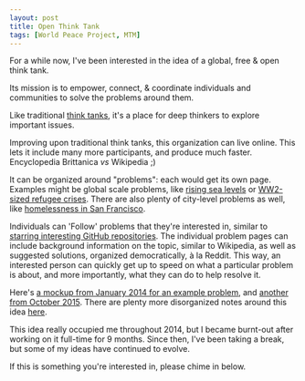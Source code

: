 ```yaml
---
layout: post
title: Open Think Tank
tags: [World Peace Project, MTM]
---
```


For a while now, I've been interested in the idea of a global, free & open think tank.

Its mission is to empower, connect, & coordinate individuals and communities to solve the problems around them.

Like traditional [think tanks](https://en.wikipedia.org/wiki/Think_tank), it's a place for deep thinkers to explore important issues.

Improving upon traditional think tanks, this organization can live online. This lets it include many more participants, and produce much faster. Encyclopedia Brittanica *vs* Wikipedia ;)

It can be organized around "problems": each would get its own page. Examples might be global scale problems, like [rising sea levels](http://www.cnn.com/2016/02/23/world/climate-change-sea-levels-study/) or [WW2-sized refugee crises](http://www.theatlantic.com/notes/all/2015/08/the-global-refugee-crisis/402718/). There are also plenty of city-level problems as well, like [homelessness in San Francisco](http://www.sfgate.com/homeless/).

Individuals can 'Follow' problems that they're interested in, similar to [starring interesting GitHub repositories](https://help.github.com/articles/about-stars/). The individual problem pages can include background information on the topic, similar to Wikipedia, as well as suggested solutions, organized democratically, à la Reddit. This way, an interested person can quickly get up to speed on what a particular problem is about, and more importantly, what they can do to help resolve it.

Here's [a mockup from January 2014 for an example problem](/images/world-peace-project-january2014-mockup.png), and [another from October 2015](/images/problem-page-october2015-mockup.png). There are plenty more disorganized notes around this idea [here](https://github.com/letsfix/building/tree/master/drafts).

This idea really occupied me throughout 2014, but I became burnt-out after working on it full-time for 9 months. Since then, I've been taking a break, but some of my ideas have continued to evolve.

If this is something you're interested in, please chime in below.
